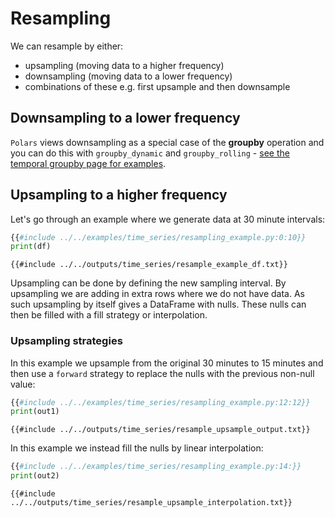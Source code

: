 # Resampling

We can resample by either:

- upsampling (moving data to a higher frequency)
- downsampling (moving data to a lower frequency)
- combinations of these e.g. first upsample and then downsample

## Downsampling to a lower frequency

`Polars` views downsampling as a special case of the **groupby** operation and you can do this with `groupby_dynamic` and `groupby_rolling` - [see the temporal groupby page for examples](temporal_groupby.md).

## Upsampling to a higher frequency

Let's go through an example where we generate data at 30 minute intervals:

```python
{{#include ../../examples/time_series/resampling_example.py:0:10}}
print(df)
```

```text
{{#include ../../outputs/time_series/resample_example_df.txt}}
```

Upsampling can be done by defining the new sampling interval. By upsampling we are adding in extra rows where we do not have data. As such upsampling by itself gives a DataFrame with nulls. These nulls can then be filled with a fill strategy or interpolation.

### Upsampling strategies

In this example we upsample from the original 30 minutes to 15 minutes and then use a `forward` strategy to replace the nulls with the previous non-null value:

```python
{{#include ../../examples/time_series/resampling_example.py:12:12}}
print(out1)
```

```text
{{#include ../../outputs/time_series/resample_upsample_output.txt}}
```

In this example we instead fill the nulls by linear interpolation:

```python
{{#include ../../examples/time_series/resampling_example.py:14:}}
print(out2)
```

```text
{{#include ../../outputs/time_series/resample_upsample_interpolation.txt}}
```
